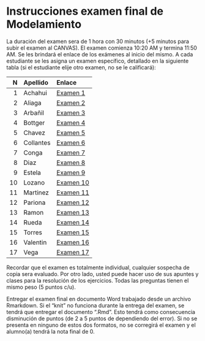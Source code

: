 Instrucciones examen final de Modelamiento
================

La duración del examen sera de 1 hora con 30 minutos (+5 minutos para
subir el examen al CANVAS). El examen comienza 10:20 AM y termina 11:50
AM. Se les brindará el enlace de los exámenes al inicio del mismo. A
cada estudiante se les asigna un examen específico, detallado en la
siguiente tabla (si el estudiante elije otro examen, no se le
calificará):

|   N | Apellido  | Enlace                                                                                             |
|----:|:----------|:---------------------------------------------------------------------------------------------------|
|   1 | Achahui   | [Examen 1](https://github.com/luiqs/Estadistica-Aplicada/blob/main/Cosu/1.-Examen-Parcial-1.md)    |
|   2 | Aliaga    | [Examen 2](https://github.com/luiqs/Estadistica-Aplicada/blob/main/Cosu/2.-Examen-Parcial-2.md)    |
|   3 | Arbañil   | [Examen 3](https://github.com/luiqs/Estadistica-Aplicada/blob/main/Cosu/3.-Examen-Parcial-3.md)    |
|   4 | Bottger   | [Examen 4](https://github.com/luiqs/Estadistica-Aplicada/blob/main/Cosu/4.-Examen-Parcial-4.md)    |
|   5 | Chavez    | [Examen 5](https://github.com/luiqs/Estadistica-Aplicada/blob/main/Cosu/5.-Examen-Parcial-5.md)    |
|   6 | Collantes | [Examen 6](https://github.com/luiqs/Estadistica-Aplicada/blob/main/Cosu/6.-Examen-Parcial-6.md)    |
|   7 | Conga     | [Examen 7](https://github.com/luiqs/Estadistica-Aplicada/blob/main/Cosu/7.-Examen-Parcial-7.md)    |
|   8 | Diaz      | [Examen 8](https://github.com/luiqs/Estadistica-Aplicada/blob/main/Cosu/8.-Examen-Parcial-8.md)    |
|   9 | Estela    | [Examen 9](https://github.com/luiqs/Estadistica-Aplicada/blob/main/Cosu/9.-Examen-Parcial-9.md)    |
|  10 | Lozano    | [Examen 10](https://github.com/luiqs/Estadistica-Aplicada/blob/main/Cosu/10.-Examen-Parcial-10.md) |
|  11 | Martinez  | [Examen 11](https://github.com/luiqs/Estadistica-Aplicada/blob/main/Cosu/11.-Examen-Parcial-11.md) |
|  12 | Pariona   | [Examen 12](https://github.com/luiqs/Estadistica-Aplicada/blob/main/Cosu/12.-Examen-Parcial-12.md) |
|  13 | Ramon     | [Examen 13](https://github.com/luiqs/Estadistica-Aplicada/blob/main/Cosu/13.-Examen-Parcial-13.md) |
|  14 | Rueda     | [Examen 14](https://github.com/luiqs/Estadistica-Aplicada/blob/main/Cosu/14.-Examen-Parcial-14.md) |
|  15 | Torres    | [Examen 15](https://github.com/luiqs/Estadistica-Aplicada/blob/main/Cosu/15.-Examen-Parcial-15.md) |
|  16 | Valentin  | [Examen 16](https://github.com/luiqs/Estadistica-Aplicada/blob/main/Cosu/8.-Examen-Parcial-8.md)   |
|  17 | Vega      | [Examen 17](https://github.com/luiqs/Estadistica-Aplicada/blob/main/Cosu/4.-Examen-Parcial-4.md)   |

Recordar que el examen es totalmente individual, cualquier sospecha de
copia sera evaluado. Por otro lado, usted puede hacer uso de sus apuntes
y clases para la resolución de los ejercicios. Todas las preguntas
tienen el mismo peso (5 puntos c/u).

Entregar el examen final en documento Word trabajado desde un archivo
Rmarkdown. Si el “knit” no funciona durante la entrega del examen, se
tendrá que entregar el documento “.Rmd”. Esto tendrá como consecuencia
disminución de puntos (de 2 a 5 puntos de dependiendo del error). Si no
se presenta en ninguno de estos dos formatos, no se corregirá el examen
y el alumno(a) tendrá la nota final de 0.
